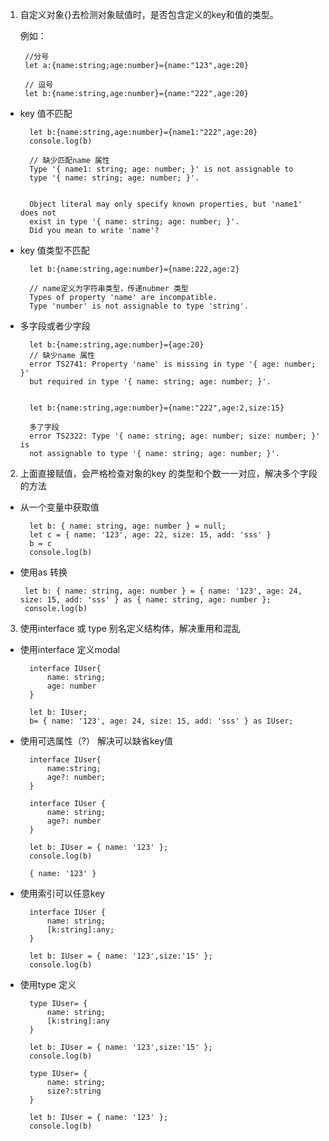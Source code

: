 1. 自定义对象{}去检测对象赋值时，是否包含定义的key和值的类型。
   
   例如：
        
        //分号
        let a:{name:string;age:number}={name:"123",age:20}

        // 逗号
        let b:{name:string,age:number}={name:"222",age:20}

+ key 值不匹配
  
        let b:{name:string,age:number}={name1:"222",age:20}
        console.log(b)

        // 缺少匹配name 属性
        Type '{ name1: string; age: number; }' is not assignable to 
        type '{ name: string; age: number; }'.

        
        Object literal may only specify known properties, but 'name1' does not 
        exist in type '{ name: string; age: number; }'. 
        Did you mean to write 'name'?
+ key 值类型不匹配
  
        let b:{name:string,age:number}={name:222,age:2}

        // name定义为字符串类型，传递nubmer 类型
        Types of property 'name' are incompatible.
        Type 'number' is not assignable to type 'string'.

+ 多字段或者少字段
  
        let b:{name:string,age:number}={age:20}
        // 缺少name 属性
        error TS2741: Property 'name' is missing in type '{ age: number; }' 
        but required in type '{ name: string; age: number; }'.


        let b:{name:string,age:number}={name:"222",age:2,size:15}

        多了字段
        error TS2322: Type '{ name: string; age: number; size: number; }' is 
        not assignable to type '{ name: string; age: number; }'.


2. 上面直接赋值，会严格检查对象的key 的类型和个数一一对应，解决多个字段的方法
   

+ 从一个变量中获取值
 
        let b: { name: string, age: number } = null;
        let c = { name: '123', age: 22, size: 15, add: 'sss' }
        b = c
        console.log(b)

+  使用as 转换
  
        let b: { name: string, age: number } = { name: '123', age: 24, size: 15, add: 'sss' } as { name: string, age: number };
        console.log(b)
3. 使用interface 或 type 别名定义结构体，解决重用和混乱

+ 使用interface 定义modal
  
        interface IUser{
            name: string;
            age: number
        }
        
        let b: IUser;
        b= { name: '123', age: 24, size: 15, add: 'sss' } as IUser;

+ 使用可选属性（?） 解决可以缺省key值
  
        interface IUser{
            name:string;
            age?: number;
        }

        interface IUser {
            name: string;
            age?: number
        }

        let b: IUser = { name: '123' };
        console.log(b)

        { name: '123' }

+ 使用索引可以任意key
  
        interface IUser {
            name: string;    
            [k:string]:any;
        }

        let b: IUser = { name: '123',size:'15' };
        console.log(b)
+ 使用type 定义
  
        type IUser= {
            name: string;  
            [k:string]:any  
        }

        let b: IUser = { name: '123',size:'15' };
        console.log(b)

        type IUser= {
            name: string;  
            size?:string
        }

        let b: IUser = { name: '123' };
        console.log(b)
